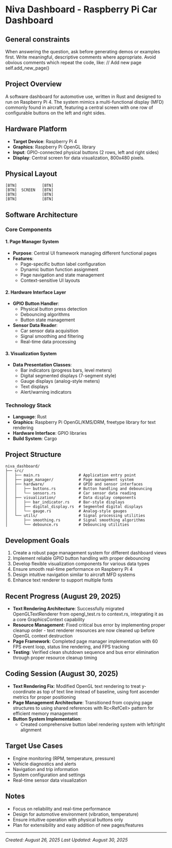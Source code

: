 # Niva Dashboard - Raspberry Pi Car Dashboard

## General constraints
When answering the question, ask before generating demos or examples first.
Write meaningful, descriptive comments where appropriate. Avoid obvious comments which repeat the code, like:
// Add new page
self.add_new_page()

## Project Overview
A software dashboard for automotive use, written in Rust and designed to run on Raspberry Pi 4. The system mimics a multi-functional display (MFD) commonly found in aircraft, featuring a central screen with one row of configurable buttons on the left and right sides.

## Hardware Platform
- **Target Device**: Raspberry Pi 4
- **Graphics**: Raspberry Pi OpenGL library
- **Input**: GPIO-connected physical buttons (2 rows, left and right sides)
- **Display**: Central screen for data visualization, 800x480 pixels.

## Physical Layout
```
[BTN]           [BTN]
[BTN]  SCREEN   [BTN]
[BTN]           [BTN]
[BTN]           [BTN]
```

## Software Architecture

### Core Components

#### 1. Page Manager System
- **Purpose**: Central UI framework managing different functional pages
- **Features**:
  - Page-specific button label configuration
  - Dynamic button function assignment
  - Page navigation and state management
  - Context-sensitive UI layouts

#### 2. Hardware Interface Layer
- **GPIO Button Handler**:
  - Physical button press detection
  - Debouncing algorithms
  - Button state management
- **Sensor Data Reader**:
  - Car sensor data acquisition
  - Signal smoothing and filtering
  - Real-time data processing

#### 3. Visualization System
- **Data Presentation Classes**:
  - Bar indicators (progress bars, level meters)
  - Digital segmented displays (7-segment style)
  - Gauge displays (analog-style meters)
  - Text displays
  - Alert/warning indicators

### Technology Stack
- **Language**: Rust
- **Graphics**: Raspberry Pi OpenGL/KMS/DRM, freetype library for text rendering
- **Hardware Interface**: GPIO libraries
- **Build System**: Cargo

## Project Structure
```
niva_dashboard/
├── src/
│   ├── main.rs                 # Application entry point
│   ├── page_manager/           # Page management system
│   ├── hardware/               # GPIO and sensor interfaces
│   │   ├── buttons.rs          # Button handling and debouncing
│   │   └── sensors.rs          # Car sensor data reading
│   ├── visualization/          # Data display components
│   │   ├── bar_indicator.rs    # Bar-style displays
│   │   ├── digital_display.rs  # Segmented digital displays
│   │   └── gauge.rs            # Analog-style gauges
│   └── utils/                  # Signal processing utilities
│       ├── smoothing.rs        # Signal smoothing algorithms
│       └── debounce.rs         # Debouncing utilities
```

## Development Goals
1. Create a robust page management system for different dashboard views
2. Implement reliable GPIO button handling with proper debouncing
3. Develop flexible visualization components for various data types
4. Ensure smooth real-time performance on Raspberry Pi 4
5. Design intuitive navigation similar to aircraft MFD systems
6. Enhance text renderer to support multiple fonts

## Recent Progress (August 29, 2025)
- **Text Rendering Architecture**: Successfully migrated OpenGLTextRenderer from opengl_test.rs to context.rs, integrating it as a core GraphicsContext capability
- **Resource Management**: Fixed critical bus error by implementing proper cleanup order - text renderer resources are now cleaned up before OpenGL context destruction
- **Page Framework**: Completed page manager implementation with 60 FPS event loop, status line rendering, and FPS tracking
- **Testing**: Verified clean shutdown sequence and bus error elimination through proper resource cleanup timing

## Coding Session (August 30, 2025)
- **Text Rendering Fix**: Modified OpenGL text rendering to treat y-coordinate as top of text line instead of baseline, using font ascender metrics for proper positioning
- **Page Management Architecture**: Transitioned from copying page structures to using shared references with Rc<RefCell<dyn Page>> pattern for efficient memory management
- **Button System Implementation**: 
  - Created comprehensive button label rendering system with left/right alignment

## Target Use Cases
- Engine monitoring (RPM, temperature, pressure)
- Vehicle diagnostics and alerts
- Navigation and trip information
- System configuration and settings
- Real-time sensor data visualization

## Notes
- Focus on reliability and real-time performance
- Design for automotive environment (vibration, temperature)
- Ensure intuitive operation with physical buttons only
- Plan for extensibility and easy addition of new pages/features

---
*Created: August 26, 2025*
*Last Updated: August 30, 2025*
